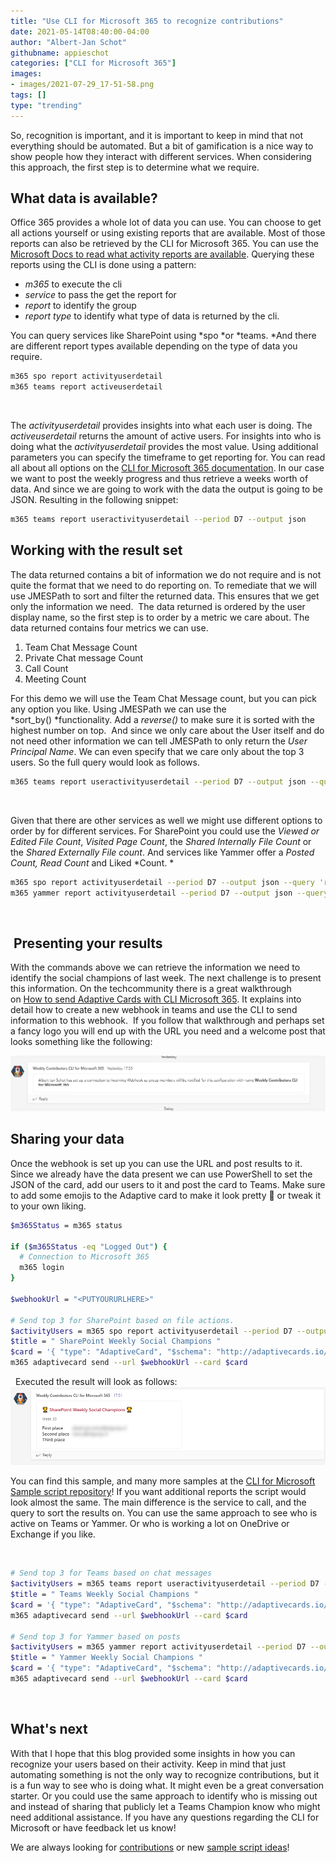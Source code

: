 ```yaml
---
title: "Use CLI for Microsoft 365 to recognize contributions"
date: 2021-05-14T08:40:00-04:00
author: "Albert-Jan Schot"
githubname: appieschot
categories: ["CLI for Microsoft 365"]
images:
- images/2021-07-29_17-51-58.png
tags: []
type: "trending"
---
```


So, recognition is important, and it is important to keep in mind that
not everything should be automated. But a bit of gamification is a nice
way to show people how they interact with different services. When
considering this approach, the first step is to determine what we
require. 

## What data is available?  

Office 365 provides a whole lot of data you can use. You can choose to
get all actions yourself or using existing reports that are available.
Most of those reports can also be retrieved by the CLI for Microsoft
365. You can use the [Microsoft Docs to read what activity reports are
available](https://docs.microsoft.com/microsoft-365/admin/activity-reports/activity-reports?view=o365-worldwide "Microsoft Docs to read what activity reports are available").
Querying these reports using the CLI is done using a pattern: 

-   *m365* to execute the cli
-   *service* to pass the get the report for
-   *report* to identify the group 
-   *report type* to identify what type of data is returned by the cli. 

You can query services like SharePoint using *spo *or *teams. *And there
are different report types available depending on the type of data you
require. 
 

```bash
m365 spo report activityuserdetail
m365 teams report activeuserdetail 
```
 

The *activityuserdetail* provides insights into what each user is doing.
The *activeuserdetail* returns the amount of active users. For insights
into who is doing what the *activityuserdetail* provides the most value.
Using additional parameters you can specify the timeframe to get
reporting for. You can read all about all options on the [CLI for
Microsoft 365
documentation](https://pnp.github.io/cli-microsoft365/cmd/tenant/report/report-activeusercounts/ "CLI for Microsoft 365 documentation").
In our case we want to post the weekly progress and thus retrieve a
weeks worth of data. And since we are going to work with the data the
output is going to be JSON. Resulting in the following snippet: 

```bash
m365 teams report useractivityuserdetail --period D7 --output json
```

## Working with the result set 

The data returned contains a bit of information we do not require and is
not quite the format that we need to do reporting on. To remediate that
we will use JMESPath to sort and filter the returned data. This ensures
that we get only the information we need. 
The data returned is ordered by the user display name, so the first step
is to order by a metric we care about. The data returned contains four
metrics we can use.

1.  Team Chat Message Count
2.  Private Chat message Count
3.  Call Count
4.  Meeting Count

For this demo we will use the Team Chat Message count, but you can pick
any option you like. Using JMESPath we can use the
*sort_by() *functionality. Add a *reverse()* to make sure it is sorted
with the highest number on top.  And since we only care about the User
itself and do not need other information we can tell JMESPath to only
return the *User Principal Name*. We can even specify that we care only
about the top 3 users. So the full query would look as follows. 
 

```bash
m365 teams report useractivityuserdetail --period D7 --output json --query 'reverse(sort_by(@, &\"Team Chat Message Count\")) | [0:3].\"User Principal Name\"'
```
 

Given that there are other services as well we might use different
options to order by for different services. For SharePoint you could use
the *Viewed or Edited File Count*, *Visited Page Count*, the *Shared
Internally File Count* or the *Shared Externally File count*. And
services like Yammer offer a *Posted Count, Read Count* and Liked
*Count. *
 

```bash
m365 spo report activityuserdetail --period D7 --output json --query 'reverse(sort_by(@, &\"Viewed Or Edited File Count\")) | [0:3].\"User Principal Name\"'
m365 yammer report activityuserdetail --period D7 --output json --query 'reverse(sort_by(@, &\"Posted Count\")) | [0:3].\"User Principal Name\"'
```
 

##  Presenting your results 

With the commands above we can retrieve the information we need to
identify the social champions of last week. The next challenge is to
present this information. On the techcommunity there is a great
walkthrough on [How to send Adaptive Cards with CLI Microsoft
365](https://techcommunity.microsoft.com/t5/microsoft-365-pnp-blog/how-to-send-adaptive-cards-with-cli-microsoft-365/ba-p/2143466 "How to send Adaptive Cards with CLI Microsoft 365").
It explains into detail how to create a new webhook in teams and use the
CLI to send information to this webhook.  If you follow that walkthrough
and perhaps set a fancy logo you will end up with the URL you need and a
welcome post that looks something like the following: 

![social-webhook.png](images/social-webhook.png)

## Sharing your data 

Once the webhook is set up you can use the URL and post results to it.
Since we already have the data present we can use PowerShell to set the
JSON of the card, add our users to it and post the card to Teams. Make
sure to add some emojis to the Adaptive card to make it look pretty 🦾
or tweak it to your own liking. 
 
```bash
$m365Status = m365 status

if ($m365Status -eq "Logged Out") {
  # Connection to Microsoft 365
  m365 login
}

$webhookUrl = "<PUTYOURURLHERE>"

# Send top 3 for SharePoint based on file actions.
$activityUsers = m365 spo report activityuserdetail --period D7 --output json --query 'reverse(sort_by(@, &"Viewed Or Edited File Count")) | [0:3]."User Principal Name"' | ConvertFrom-Json
$title = " SharePoint Weekly Social Champions "
$card = '{ "type": "AdaptiveCard", "$schema": "http://adaptivecards.io/schemas/adaptive-card.json", "version": "1.2", "body": [  {  "type": "TextBlock",  "text": "'+$($title)+'",  "wrap": true,  "size": "Medium",  "weight": "Bolder",  "color": "Attention"  },  {  "type": "TextBlock",  "wrap": true,  "text": "Week '+$(get-date -UFormat %V)+'",  "fontType": "Default",  "size": "Small",  "weight": "Lighter",  "isSubtle": true  },  {  "type": "FactSet",  "facts": [   {   "title": "First place",   "value": "'+$($activityUsers[0])+'"   },   {   "title": "Second place",   "value": "'+$($activityUsers[1])+'"   },   {   "title": "Third place",   "value": "'+$($activityUsers[2])+'"   }  ]  } ] }'
m365 adaptivecard send --url $webhookUrl --card $card
```
 
Executed the result will look as follows:  
![2021-07-29_17-51-58.png](images/2021-07-29_17-51-58.png)


You can find this sample, and many more samples at the [CLI for
Microsoft Sample script
repository](https://pnp.github.io/cli-microsoft365/sample-scripts/ "CLI for Microsoft Sample script repository")!
If you want additional reports the script would look almost the same.
The main difference is the service to call, and the query to sort the
results on. You can use the same approach to see who is active on Teams
or Yammer. Or who is working a lot on OneDrive or Exchange if you like. 

 

```bash
# Send top 3 for Teams based on chat messages
$activityUsers = m365 teams report useractivityuserdetail --period D7 --output json --query 'reverse(sort_by(@, &"Team Chat Message Count")) | [0:3]."User Principal Name"' | ConvertFrom-Json
$title = " Teams Weekly Social Champions "
$card = '{ "type": "AdaptiveCard", "$schema": "http://adaptivecards.io/schemas/adaptive-card.json", "version": "1.2", "body": [  {  "type": "TextBlock",  "text": "'+$($title)+'",  "wrap": true,  "size": "Medium",  "weight": "Bolder",  "color": "Attention"  },  {  "type": "TextBlock",  "wrap": true,  "text": "Week '+$(get-date -UFormat %V)+'",  "fontType": "Default",  "size": "Small",  "weight": "Lighter",  "isSubtle": true  },  {  "type": "FactSet",  "facts": [   {   "title": "First place",   "value": "'+$($activityUsers[0])+'"   },   {   "title": "Second place",   "value": "'+$($activityUsers[1])+'"   },   {   "title": "Third place",   "value": "'+$($activityUsers[2])+'"   }  ]  } ] }'
m365 adaptivecard send --url $webhookUrl --card $card

# Send top 3 for Yammer based on posts
$activityUsers = m365 yammer report activityuserdetail --period D7 --output json --query 'reverse(sort_by(@, &"Posted Count")) | [0:3]."User Principal Name"' | ConvertFrom-Json
$title = " Yammer Weekly Social Champions "
$card = '{ "type": "AdaptiveCard", "$schema": "http://adaptivecards.io/schemas/adaptive-card.json", "version": "1.2", "body": [  {  "type": "TextBlock",  "text": "'+$($title)+'",  "wrap": true,  "size": "Medium",  "weight": "Bolder",  "color": "Attention"  },  {  "type": "TextBlock",  "wrap": true,  "text": "Week '+$(get-date -UFormat %V)+'",  "fontType": "Default",  "size": "Small",  "weight": "Lighter",  "isSubtle": true  },  {  "type": "FactSet",  "facts": [   {   "title": "First place",   "value": "'+$($activityUsers[0])+'"   },   {   "title": "Second place",   "value": "'+$($activityUsers[1])+'"   },   {   "title": "Third place",   "value": "'+$($activityUsers[2])+'"   }  ]  } ] }'
m365 adaptivecard send --url $webhookUrl --card $card
```
 
## What's next 

With that I hope that this blog provided some insights in how you can
recognize your users based on their activity. Keep in mind that just
automating something is not the only way to recognize contributions, but
it is a fun way to see who is doing what. It might even be a great
conversation starter. Or you could use the same approach to identify who
is missing out and instead of sharing that publicly let a Teams Champion
know who might need additional assistance. If you have any questions
regarding the CLI for Microsoft or have feedback let us know! 

We are
always looking for
[contributions](https://github.com/pnp/cli-microsoft365/issues "contributions")
or new [sample script
ideas](https://aka.ms/cli-m365/new-sample-script "CLI for Microsoft 365 sample script ideas")! 
